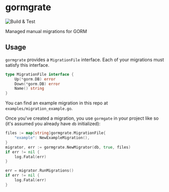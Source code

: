 # gormgrate 

![Build & Test](https://github.com/CrowderSoup/gormgrate/workflows/Build%20&%20Test/badge.svg)

Managed manual migrations for GORM

## Usage 

`gormgrate` provides a `MigrationFile` interface. Each of your migrations must
satisfy this interface.

```go
type MigrationFile interface {
	Up(*gorm.DB) error
	Down(*gorm.DB) error
	Name() string
}
```

You can find an example migration in this repo at
`examples/migration_example.go`.

Once you've created a migration, you use `gormgate` in your project like so
(it's assumed you already have `db` initialized):

```go 
files := map[string]gormgrate.MigrationFile{
    "example": NewExampleMigration(),
}
migrator, err := gormgrate.NewMigrator(db, true, files)
if err != nil {
    log.Fatal(err)
}

err = migrator.RunMigrations()
if err != nil {
	log.Fatal(err)
}
```

